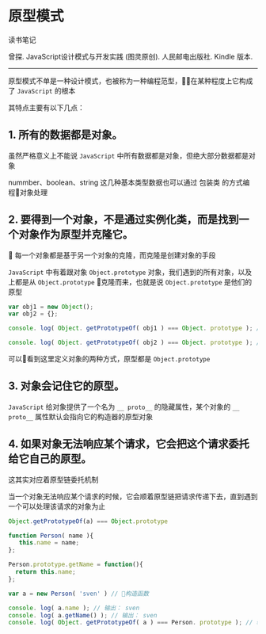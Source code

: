 # 原型模式

读书笔记

曾探. JavaScript设计模式与开发实践 (图灵原创). 人民邮电出版社. Kindle 版本. 

---

原型模式不单是一种设计模式，也被称为一种编程范型，在某种程度上它构成了 `JavaScript` 的根本

其特点主要有以下几点：

## 1. 所有的数据都是对象。 

虽然严格意义上不能说 `JavaScript` 中所有数据都是对象，但绝大部分数据都是对象

nummber、boolean、string 这几种基本类型数据也可以通过 包装类 的方式编程对象处理

## 2. 要得到一个对象，不是通过实例化类，而是找到一个对象作为原型并克隆它。

每一个对象都是基于另一个对象的克隆，而克隆是创建对象的手段

`JavaScript` 中有着跟对象 `Object.prototype` 对象，我们遇到的所有对象，以及上都是从  `Object.prototype` 克隆而来，也就是说  `Object.prototype` 是他们的原型

```javascript
var obj1 = new Object(); 
var obj2 = {};
```

```javascript
console. log( Object. getPrototypeOf( obj1 ) === Object. prototype ); // 输出： true 

console. log( Object. getPrototypeOf( obj2 ) === Object. prototype ); // 输出： true
```

可以看到这里定义对象的两种方式，原型都是 `Object.prototype`

## 3. 对象会记住它的原型。 

`JavaScript` 给对象提供了一个名为 `__ proto__` 的隐藏属性，某个对象的 `__ proto__` 属性默认会指向它的构造器的原型对象


## 4. 如果对象无法响应某个请求，它会把这个请求委托给它自己的原型。

这其实对应着原型链委托机制

当一个对象无法响应某个请求的时候，它会顺着原型链把请求传递下去，直到遇到一个可以处理该请求的对象为止

```javascript
Object.getPrototypeOf(a) === Object.prototype
```

```javascript
function Person( name ){
   this.name = name; 
}; 

Person.prototype.getName = function(){ 
  return this.name; 
}; 

var a = new Person( 'sven' ) // 构造函数

console. log( a.name ); // 输出： sven 
console. log( a.getName() ); // 输出： sven 
console. log( Object. getPrototypeOf( a ) === Person. prototype ); // 输出： true
```

